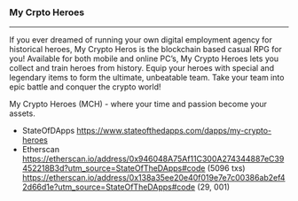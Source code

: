 ### My Crpto Heroes
---
If you ever dreamed of running your own digital employment agency for historical heroes, My Crypto Heros is the blockchain based casual RPG for you! Available for both mobile and online PC’s, My Crypto Heroes lets you collect and train heroes from history. Equip your heroes with special and legendary items to form the ultimate, unbeatable team. Take your team into epic battle and conquer the crypto world!

My Crypto Heroes (MCH) - where your time and passion become your assets.
* StateOfDApps https://www.stateofthedapps.com/dapps/my-crypto-heroes
* Etherscan https://etherscan.io/address/0x946048A75Af11C300A274344887eC39452218B3d?utm_source=StateOfTheDApps#code  (5096 txs)
            https://etherscan.io/address/0x138a35ee20e40f019e7e7c00386ab2ef42d66d1e?utm_source=StateOfTheDApps#code  (29, 001)
